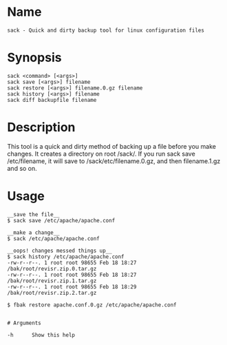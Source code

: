 # Name
	sack - Quick and dirty backup tool for linux configuration files
# Synopsis
	sack <command> [<args>]
	sack save [<args>] filename
	sack restore [<args>] filename.0.gz filename
	sack history [<args>] filename
	sack diff backupfile filename
# Description
This tool is a quick and dirty method of backing up a file before you make changes. It creates a directory on root /sack/. If you run sack save /etc/filename, it will save to /sack/etc/filename.0.gz, and then filename.1.gz and so on.

# Usage

```
__save the file__
$ sack save /etc/apache/apache.conf 

__make a change__
$ sack /etc/apache/apache.conf

__oops! changes messed things up__
$ sack history /etc/apache/apache.conf
-rw-r--r--. 1 root root 98655 Feb 18 18:27 /bak/root/revisr.zip.0.tar.gz
-rw-r--r--. 1 root root 98655 Feb 18 18:27 /bak/root/revisr.zip.1.tar.gz
-rw-r--r--. 1 root root 98655 Feb 18 18:29 /bak/root/revisr.zip.2.tar.gz

$ fbak restore apache.conf.0.gz /etc/apache/apache.conf


# Arguments

-h      Show this help




